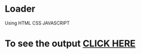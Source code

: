 # Loader
Using HTML CSS JAVASCRIPT
 # To see the output [CLICK HERE](https://ashutosh50.github.io/Loader-)
